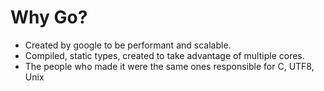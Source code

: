 # Why Go?

 - Created by google to be performant and scalable.  
 - Compiled, static types, created to take advantage of multiple cores.  
 - The people who made it were the same ones responsible for C, UTF8, Unix
 